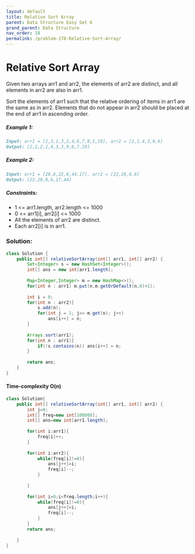 ```yaml
---
layout: default
title: Relative Sort Array
parent: Data Structure Easy Set 6
grand_parent: Data Structure
nav_order: 18
permalink: /problem-178-Relative-Sort-Array/
---
```

# Relative Sort Array

Given two arrays arr1 and arr2, the elements of arr2 are distinct, and all elements in arr2 are also in arr1.

Sort the elements of arr1 such that the relative ordering of items in arr1 are the same as in arr2. Elements that do not appear in arr2 should be placed at the end of arr1 in ascending order.

##### Example 1:
```markdown
Input: arr1 = [2,3,1,3,2,4,6,7,9,2,19], arr2 = [2,1,4,3,9,6]
Output: [2,2,2,1,4,3,3,9,6,7,19]
```
##### Example 2:
```markdown
Input: arr1 = [28,6,22,8,44,17], arr2 = [22,28,8,6]
Output: [22,28,8,6,17,44]
```
##### Constraints:
* 1 <= arr1.length, arr2.length <= 1000
* 0 <= arr1[i], arr2[i] <= 1000
* All the elements of arr2 are distinct.
* Each arr2[i] is in arr1.

### Solution:
```java
class Solution {
    public int[] relativeSortArray(int[] arr1, int[] arr2) {
        Set<Integer> s = new HashSet<Integer>();
        int[] ans = new int[arr1.length];
        
        Map<Integer,Integer> m = new HashMap<>();
        for(int n : arr1) m.put(n,m.getOrDefault(n,0)+1);
        
        int i = 0;
        for(int n : arr2){
            s.add(n);
            for(int j = 1; j<= m.get(n); j++)
                ans[i++] = n;
        }
        
        Arrays.sort(arr1);
        for(int n : arr1){
            if(!s.contains(n)) ans[i++] = n;
        }
        
        return ans;
    }
}
```
#### Time-complexity O(n)
```java
class Solution{
    public int[] relativeSortArray(int[] arr1, int[] arr2) {
        int j=0;
        int[] freq=new int[100000];
        int[] ans=new int[arr1.length];
        
        for(int i:arr1){
            freq[i]++;
        }
        
        for(int i:arr2){
            while(freq[i]!=0){
                ans[j++]=i;
                freq[i]--;
            }
            
        }
        
        for(int i=0;i<freq.length;i++){
            while(freq[i]!=0){
                ans[j++]=i;
                freq[i]--;
            }
        }
        return ans;
        
    }
}

```